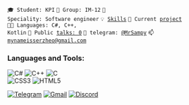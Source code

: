<code>🎓 Student: KPI</code>
<code>🎪 Group: IM-12</code>
<code>👷 Speciality: Software engineer</code>
<code>💡 [Skills](SKILLS.md)</code>
<code>🧻 Current [project](PROJECT.md)</code><br>
<code>🧑‍💻 Languages: С#, C++, Kotlin</code>
<code>📢 Public [talks: 0](TALKS.md)</code>
<code>💬 telegram: [@MrSampy](https://telegram.me/MrSampy)</code>
<code>📫 [mynameisserzheo@gmail.com](mailto:mynameisserzheo@gmail.com)</code>


### Languages and Tools:
![C#](https://img.shields.io/badge/-C#-090909?style=for-the-badge&logo=C#&logoColor=6A5ACD)
![C++](https://img.shields.io/badge/-C++-090909?style=for-the-badge&logo=C%2b%2b&logoColor=6296CC)
![C](https://img.shields.io/badge/-C-090909?style=for-the-badge&logo=C&logoColor=000080) <br>
![CSS3](https://img.shields.io/badge/-CSS3-090909?style=for-the-badge&logo=CSS3&logoColor=1572B6)
![HTML5](https://img.shields.io/badge/-HTML5-090909?style=for-the-badge&logo=HTML5&logoColor=E34F26)



[![Telegram](https://img.shields.io/badge/-Telegram-090909?style=for-the-badge&logo=telegram&logoColor=27A0D9)](https://t.me/D_im0N)
[![Gmail](https://img.shields.io/badge/-Gmail-090909?style=for-the-badge&logo=Gmail&logoColor=FF0000)](mailto:mynameisserzh@gmail.com)
[![Discord](https://img.shields.io/badge/-Discord-090909?style=for-the-badge&logo=Discord&logoColor=000080)](https://discordapp.com/users/685188807305330708/)
